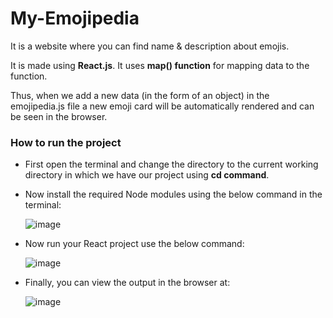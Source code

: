 # My-Emojipedia
It is a website where you can find name &amp; description about emojis.

It is made using **React.js**. It uses **map() function** for mapping data to the function. 

Thus, when we add a new data (in the form of an object) in the emojipedia.js file a new emoji card will be automatically rendered and can be seen in the browser.

### How to run the project
-	First open the terminal and change the directory to the current working directory in which we have our project using **cd command**.
-	Now install the required Node modules using the below command in the terminal:
  
    ![image](https://github.com/user-attachments/assets/16d97872-68c5-4de4-9ccb-2758d7378e05)

- Now run your React project use the below command:

    ![image](https://github.com/user-attachments/assets/c32d4a69-8317-421c-82b0-fe3b610c7a37)
  
- Finally, you can view the output in the browser at:

  ![image](https://github.com/user-attachments/assets/eaf7c2b6-a67c-4432-b3e9-48dac940b98e)



